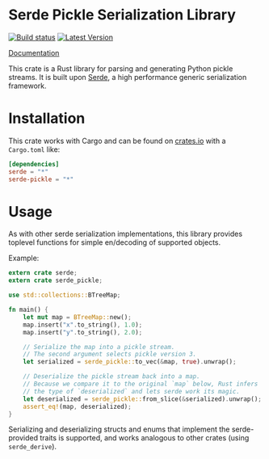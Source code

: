 Serde Pickle Serialization Library
==================================

[![Build status](https://api.travis-ci.org/birkenfeld/serde-pickle.png)](https://travis-ci.org/birkenfeld/serde-pickle)
[![Latest Version](https://img.shields.io/crates/v/serde-pickle.svg)](https://crates.io/crates/serde-pickle)

[Documentation](https://docs.rs/serde-pickle)

This crate is a Rust library for parsing and generating Python pickle
streams. It is built upon [Serde](https://github.com/serde-rs/serde), a high
performance generic serialization framework.

Installation
============

This crate works with Cargo and can be found on
[crates.io](https://crates.io/crates/serde-pickle) with a `Cargo.toml` like:

```toml
[dependencies]
serde = "*"
serde-pickle = "*"
```

Usage
=====

As with other serde serialization implementations, this library provides
toplevel functions for simple en/decoding of supported objects.

Example:

```rust
extern crate serde;
extern crate serde_pickle;

use std::collections::BTreeMap;

fn main() {
    let mut map = BTreeMap::new();
    map.insert("x".to_string(), 1.0);
    map.insert("y".to_string(), 2.0);

    // Serialize the map into a pickle stream.
    // The second argument selects pickle version 3.
    let serialized = serde_pickle::to_vec(&map, true).unwrap();

    // Deserialize the pickle stream back into a map.
    // Because we compare it to the original `map` below, Rust infers
    // the type of `deserialized` and lets serde work its magic.
    let deserialized = serde_pickle::from_slice(&serialized).unwrap();
    assert_eq!(map, deserialized);
}
```

Serializing and deserializing structs and enums that implement the
serde-provided traits is supported, and works analogous to other crates
(using `serde_derive`).
